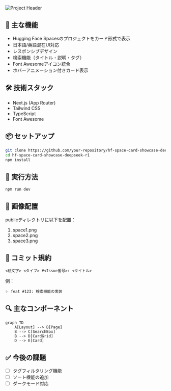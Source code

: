 
![Project Header](https://github.com/user-attachments/assets/917d449f-422f-4203-80b1-29d82b143caf)

## 🌟 主な機能
- Hugging Face Spacesのプロジェクトをカード形式で表示
- 日本語/英語混在UI対応
- レスポンシブデザイン
- 検索機能（タイトル・説明・タグ）
- Font Awesomeアイコン統合
- ホバーアニメーション付きカード表示

## 🛠️ 技術スタック
- Next.js (App Router)
- Tailwind CSS
- TypeScript
- Font Awesome

## 📦 セットアップ
```bash
git clone https://github.com/your-repository/hf-space-card-showcase-deepseek-r1.git
cd hf-space-card-showcase-deepseek-r1
npm install
```

## 🚀 実行方法
```bash
npm run dev
```

## 📁 画像配置
publicディレクトリに以下を配置：
1. space1.png
2. space2.png 
3. space3.png

## 📝 コミット規約
```
<絵文字> <タイプ> #<Issue番号>: <タイトル>
```

例：
```
✨ feat #123: 検索機能の実装
```

## 🔍 主なコンポーネント
```mermaid
graph TD
    A[Layout] --> B[Page]
    B --> C[SearchBox]
    B --> D[CardGrid]
    D --> E[Card]
```

## ✅ 今後の課題
- [ ] タグフィルタリング機能
- [ ] ソート機能の追加
- [ ] ダークモード対応
